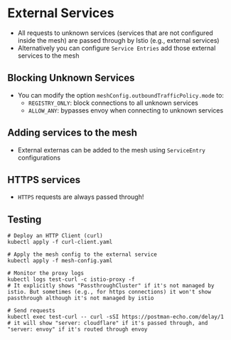 # External Services

- All requests to unknown services (services that are not configured inside the mesh) are passed through by Istio (e.g., external services)
- Alternatively you can configure `Service Entries` add those external services to the mesh

## Blocking Unknown Services

- You can modify the option `meshConfig.outboundTrafficPolicy.mode` to:
  - `REGISTRY_ONLY`: block connections to all unknown services
  - `ALLOW_ANY`: bypasses envoy when connecting to unknown services

## Adding services to the mesh

- External externas can be added to the mesh using `ServiceEntry` configurations

## HTTPS services

- `HTTPS` requests are always passed through!

## Testing

```shell
# Deploy an HTTP Client (curl)
kubectl apply -f curl-client.yaml

# Apply the mesh config to the external service
kubectl apply -f mesh-config.yaml

# Monitor the proxy logs
kubectl logs test-curl -c istio-proxy -f
# It explicitly shows "PassthroughCluster" if it's not managed by istio. But sometimes (e.g., for https connections) it won't show passthrough although it's not managed by istio

# Send requests
kubectl exec test-curl -- curl -sSI https://postman-echo.com/delay/1
# it will show "server: cloudflare" if it's passed through, and "server: envoy" if it's routed through envoy
```
